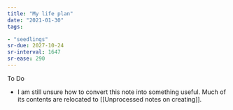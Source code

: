 ```yaml
---
title: "My life plan"
date: "2021-01-30"
tags:

- "seedlings"
sr-due: 2027-10-24
sr-interval: 1647
sr-ease: 290
---
```


To Do
- I am still unsure how to convert this note into something useful. Much of its contents are relocated to [[Unprocessed notes on creating]].
